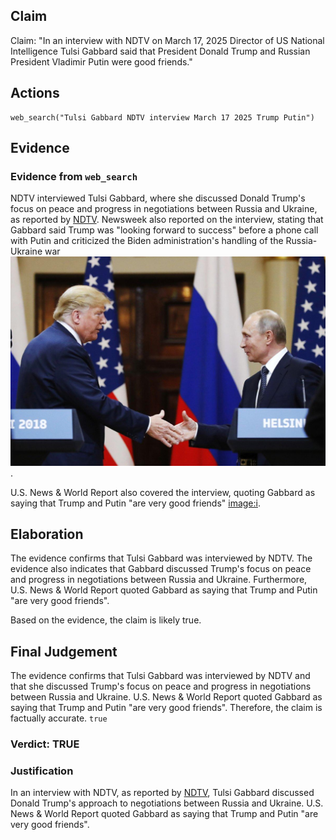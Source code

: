 ## Claim
Claim: "In an interview with NDTV on March 17, 2025 Director of US National Intelligence Tulsi Gabbard said that President Donald Trump and Russian President Vladimir Putin were good friends."

## Actions
```
web_search("Tulsi Gabbard NDTV interview March 17 2025 Trump Putin")
```

## Evidence
### Evidence from `web_search`
NDTV interviewed Tulsi Gabbard, where she discussed Donald Trump's focus on peace and progress in negotiations between Russia and Ukraine, as reported by [NDTV](https://www.ndtv.com/world-news/trump-focused-on-peace-tulsi-gabbard-on-russia-ukraine-war-7941806). Newsweek also reported on the interview, stating that Gabbard said Trump was "looking forward to success" before a phone call with Putin and criticized the Biden administration's handling of the Russia-Ukraine war ![image 1416](media/2025-08-06_19-27-1754508465-724598.jpg).

U.S. News & World Report also covered the interview, quoting Gabbard as saying that Trump and Putin "are very good friends" <image:i>.


## Elaboration
The evidence confirms that Tulsi Gabbard was interviewed by NDTV. The evidence also indicates that Gabbard discussed Trump's focus on peace and progress in negotiations between Russia and Ukraine. Furthermore, U.S. News & World Report quoted Gabbard as saying that Trump and Putin "are very good friends".

Based on the evidence, the claim is likely true.


## Final Judgement
The evidence confirms that Tulsi Gabbard was interviewed by NDTV and that she discussed Trump's focus on peace and progress in negotiations between Russia and Ukraine. U.S. News & World Report quoted Gabbard as saying that Trump and Putin "are very good friends". Therefore, the claim is factually accurate. `true`


### Verdict: TRUE

### Justification
In an interview with NDTV, as reported by [NDTV](https://www.ndtv.com/world-news/trump-focused-on-peace-tulsi-gabbard-on-russia-ukraine-war-7941806), Tulsi Gabbard discussed Donald Trump's approach to negotiations between Russia and Ukraine. U.S. News & World Report quoted Gabbard as saying that Trump and Putin "are very good friends".
